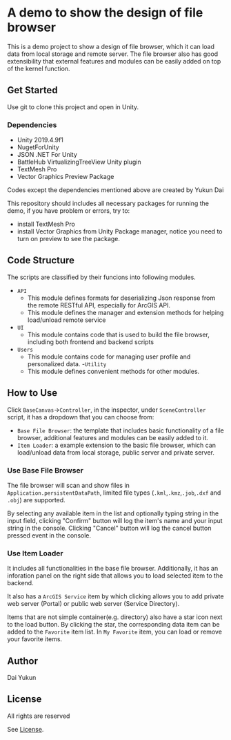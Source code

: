 # A demo to show the design of file browser
This is a demo project to show a design of file browser, which it can load data from local storage and remote server. The file browser also has good extensibility that external features and modules can be easily added on top of the kernel function.

## Get Started
Use git to clone this project and open in Unity. 
### Dependencies
- Unity 2019.4.9f1
- NugetForUnity
- JSON .NET For Unity
- BattleHub VirtualizingTreeView Unity plugin
- TextMesh Pro
- Vector Graphics Preview Package

Codes except the dependencies mentioned above are created by Yukun Dai

This repository should includes all necessary packages for running the demo, if you have problem or errors, try to:
- install TextMesh Pro
- install Vector Graphics from Unity Package manager, notice you need to turn on preview to see the package.

## Code Structure
The scripts are classified by their funcions into following modules.
- `API`
    - This module defines formats for deserializing Json response from the remote RESTful API, especially for ArcGIS API.
    - This module defines the manager and extension methods for helping load/unload remote service
- `UI`
    - This module contains code that is used to build the file browser, including both  frontend and backend scripts
- `Users`
    - This module contains code for managing user profile and personalized data. 
-`Utility`
    - This module defines convenient methods for other modules.  

## How to Use
Click `BaseCanvas`->`Controller`, in the inspector, under `SceneController` script, it has a dropdown that you can choose from:
- `Base File Browser`: the template that includes basic functionality of a file browser, additional features and modules can be easily added to it. 
- `Item Loader`: a example extension to the basic file browser, which can load/unload data from local storage, public server and private server.

### Use Base File Browser
The file browser will scan and show files in `Application.persistentDataPath`, limited file types (`.kml`,`.kmz`,`.job`,`.dxf` and `.obj`) are supported.

By selecting any available item in the list and optionally typing string in the input field, clicking "Confirm" button will log the item's name and your input string in the console. 
Clicking "Cancel" button will log the cancel button pressed event in the console.

### Use Item Loader
It includes all functionalities in the base file browser. Additionally, it has an inforation panel on the right side that allows you to load selected item to the backend.

It also has a `ArcGIS Service` item by which clicking allows you to add private web server (Portal) or public web server (Service Directory).

Items that are not simple container(e.g. directory) also have a star icon next to the load button. By clicking the star, the corresponding data item can be added to the `Favorite` item list. In `My Favorite` item, you can load or remove your favorite items.

## Author
Dai Yukun

## License
All rights are reserved

See [License](LICENSE.md).




